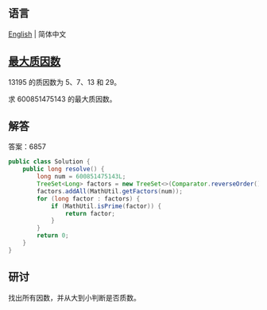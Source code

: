 ## 语言

[English](README.md) | 简体中文

## [最大质因数](https://projecteuler.net/problem=3)

13195 的质因数为 5、7、13 和 29。

求 600851475143 的最大质因数。

## 解答

答案：6857

```java
public class Solution {
	public long resolve() {
		long num = 600851475143L;
		TreeSet<Long> factors = new TreeSet<>(Comparator.reverseOrder());
		factors.addAll(MathUtil.getFactors(num));
		for (long factor : factors) {
			if (MathUtil.isPrime(factor)) {
				return factor;
			}
		}
		return 0;
	}
}
```

## 研讨

找出所有因数，并从大到小判断是否质数。
